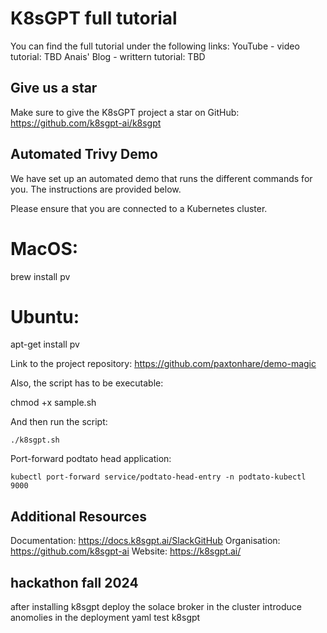 # K8sGPT full tutorial

You can find the full tutorial under the following links:
YouTube - video tutorial: TBD
Anais' Blog - writtern tutorial: TBD

## Give us a star

Make sure to give the K8sGPT project a star on GitHub:
https://github.com/k8sgpt-ai/k8sgpt 

## Automated Trivy Demo

We have set up an automated demo that runs the different commands for you. The instructions are provided below.

Please ensure that you are connected to a Kubernetes cluster.

# MacOS:
brew install pv

# Ubuntu:
apt-get install pv

Link to the project repository: https://github.com/paxtonhare/demo-magic

Also, the script has to be executable:

chmod +x sample.sh

And then run the script:
```
./k8sgpt.sh
```

Port-forward podtato head application:
```
kubectl port-forward service/podtato-head-entry -n podtato-kubectl 9000
```

## Additional Resources
Documentation: https://docs.k8sgpt.ai/SlackGitHub Organisation: https://github.com/k8sgpt-ai
Website: https://k8sgpt.ai/


## hackathon fall 2024

after installing k8sgpt
deploy the solace  broker in the cluster 
introduce anomolies in the deployment yaml
test k8sgpt